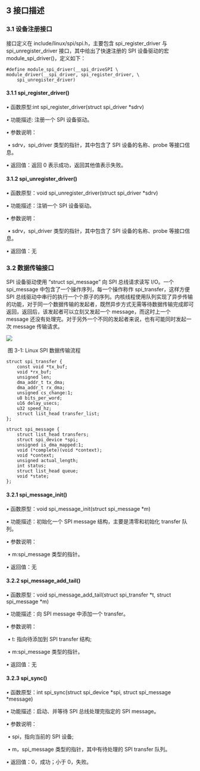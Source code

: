 ## 3 接口描述

### 3.1 设备注册接口

接口定义在 include/linux/spi/spi.h，主要包含 spi_register_driver 与 spi_unregister_driver 接口，其中给出了快速注册的 SPI 设备驱动的宏 module_spi_driver()，定义如下：

```
#define module_spi_driver(__spi_driveSPI \
module_driver(__spi_driver, spi_register_driver, \
	spi_unregister_driver)
```



#### 3.1.1 spi_register_driver()

*•* 函数原型:int spi_register_driver(struct spi_driver *sdrv)

*•* 功能描述: 注册一个 SPI 设备驱动。

*•* 参数说明：

​	*•* sdrv，spi_driver 类型的指针，其中包含了 SPI 设备的名称、probe 等接口信息。

*•* 返回值：返回 0 表示成功，返回其他值表示失败。



#### 3.1.2 spi_unregister_driver()

*•* 函数原型：void spi_unregister_driver(struct spi_driver *sdrv)

*•* 功能描述：注销一个 SPI 设备驱动。

*•* 参数说明：

​	*•* sdrv，spi_driver 类型的指针，其中包含了 SPI 设备的名称、probe 等接口信息。

*•* 返回值：无





### 3.2 数据传输接口

SPI 设备驱动使用 “struct spi_message” 向 SPI 总线请求读写 I/O。一个 spi_message 中包含了一个操作序列，每一个操作称作 spi_transfer，这样方便 SPI 总线驱动中串行的执行一个个原子的序列。内核线程使用队列实现了异步传输的功能，对于同一个数据传输的发起者，既然异步方式无需等待数据传输完成即可返回，返回后，该发起者可以立刻又发起一个 message，而这时上一个 message 还没有处理完。对于另外一个不同的发起者来说，也有可能同时发起一次 message 传输请求。

![](http://photos.100ask.net/tina-docs/LinuxSPIDevelopmentGuide_005.png)

​															图 3-1: Linux SPI 数据传输流程



```
struct spi_transfer {
    const void *tx_buf;
    void *rx_buf;
    unsigned len;
    dma_addr_t tx_dma;
    dma_addr_t rx_dma;
    unsigned cs_change:1;
    u8 bits_per_word;
    u16 delay_usecs;
    u32 speed_hz;
    struct list_head transfer_list;
};

struct spi_message {
    struct list_head transfers;
    struct spi_device *spi;
    unsigned is_dma_mapped:1;
    void (*complete)(void *context);
    void *context;
    unsigned actual_length;
    int status;
    struct list_head queue;
    void *state;
};
```



#### 3.2.1 spi_message_init()

*•* 函数原型：void spi_message_init(struct spi_message *m)

*•* 功能描述：初始化一个 SPI message 结构，主要是清零和初始化 transfer 队列。

*•* 参数说明：

​	*•* m:spi_message 类型的指针。

*•* 返回值：无



#### 3.2.2 spi_message_add_tail()

*•* 函数原型：void spi_message_add_tail(struct spi_transfer *t, struct spi_message *m)

*•* 功能描述：向 SPI message 中添加一个 transfer。 

*•* 参数说明：

​	*•* t: 指向待添加到 SPI transfer 结构; 

​	*•* m:spi_message 类型的指针。

*•* 返回值：无



#### 3.2.3 spi_sync()

*•* 函数原型：int spi_sync(struct spi_device *spi, struct spi_message *message)

*•* 功能描述：启动、并等待 SPI 总线处理完指定的 SPI message。 

*•* 参数说明：

​	*•* spi，指向当前的 SPI 设备; 

​	*•* m，spi_message 类型的指针，其中有待处理的 SPI transfer 队列。

*•* 返回值：0，成功；小于 0，失败。